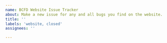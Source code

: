 ```yaml
---
name: BCFD Website Issue Tracker
about: Make a new issue for any and all bugs you find on the website.
title: ''
labels: 'website, closed'
assignees: ''

---
```




